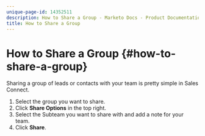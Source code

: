 ```yaml
---
unique-page-id: 14352511
description: How to Share a Group - Marketo Docs - Product Documentation
title: How to Share a Group
---
```


# How to Share a Group {#how-to-share-a-group}

Sharing a group of leads or contacts with your team is pretty simple in Sales Connect.

1. Select the group you want to share.
1. Click **Share Options** in the top right.
1. Select the Subteam you want to share with and add a note for your team.
1. Click **Share**.

